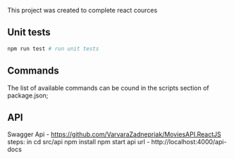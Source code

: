This project was created to complete react cources

## Unit tests

```bash
npm run test # run unit tests
```

## Commands

The list of available commands can be cound in the scripts section of package.json;

## API
Swagger Api - https://github.com/VarvaraZadnepriak/MoviesAPI.ReactJS
steps:
in cd src/api
npm install
npm start 
api url - http://localhost:4000/api-docs